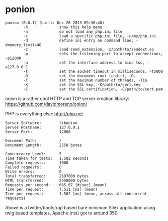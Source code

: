 ponion
======

```
ponion (0.0.1) (built: Dec 26 2013 09:36:48)
        -h              show this help menu
        -n              do not load any php.ini file
        -c              load a specific php.ini file, -c/my/php.ini
        -d              define ini entry on command line, -dmemory_limit=4G
        -z              load zend_extension, -z/path/to/zendext.so
        -p              sets the listening port to accept connections, -p12000
        -a              set the interface address to bind too, -a127.0.0.1
        -t              set the socket timeout in milliseconds, -t5000
        -D              set the document root (chdir), -D.
        -T              set the maximum number of threads, -T16
        -K              set the SSL key, -K/path/to/cert.key
        -C              set the SSL certification, -C/path/to/cert.pem
```

onion is a rather cool HTTP and TCP server creation library: https://github.com/davidmoreno/onion/

PHP is everything else: http://php.net

```
Server Software:        libonion
Server Hostname:        127.0.0.1
Server Port:            12000

Document Path:          /
Document Length:        2558 bytes

Concurrency Level:      5
Time taken for tests:   1.502 seconds
Complete requests:      1000
Failed requests:        0
Write errors:           0
Total transferred:      2697000 bytes
HTML transferred:       2558000 bytes
Requests per second:    665.67 [#/sec] (mean)
Time per request:       7.511 [ms] (mean)
Time per request:       1.502 [ms] (mean, across all concurrent requests)
```

Above is a twitter/bootstrap based bare minimum Silex application using twig based templates, Apache (nts) got to around 350
